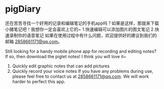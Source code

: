 # pigDiary
还在苦苦寻找一个好用的记录和编辑笔记的手机app吗？如果是这样，那就来下载小猪笔记吧！我想你一定会喜欢上它的~
1.快速编辑可以添加图片的图文笔记
2.快速录制你的语音笔记
如果在使用过程中有什么问题，欢迎提供好的建议到我们的邮箱 2858661171@qq.com。

Still looking for a handy mobile phone app for recording and editing notes? If so, then download the piglet notes! I think you will love it~
1. Quickly edit graphic notes that can add pictures
2. Quickly record your voice notes
If you have any problems during use, please feel free to contact us at 2858661171@qq.com. We will work harder to perfect this app.

